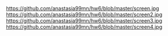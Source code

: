 https://github.com/anastasia99mn/hw6/blob/master/screen.jpg
https://github.com/anastasia99mn/hw6/blob/master/screen2.jpg
https://github.com/anastasia99mn/hw6/blob/master/screen3.jpg
https://github.com/anastasia99mn/hw6/blob/master/screen4.jpg
